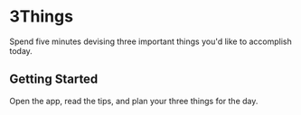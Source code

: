 # 3Things

Spend five minutes devising three important things you'd like to accomplish today. 

## Getting Started

Open the app, read the tips, and plan your three things for the day.

